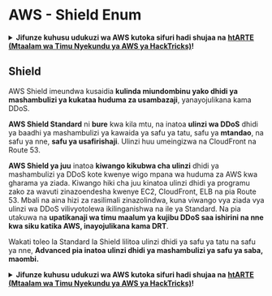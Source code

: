 # AWS - Shield Enum

<details>

<summary><strong>Jifunze kuhusu udukuzi wa AWS kutoka sifuri hadi shujaa na</strong> <a href="https://training.hacktricks.xyz/courses/arte"><strong>htARTE (Mtaalam wa Timu Nyekundu ya AWS ya HackTricks)</strong></a><strong>!</strong></summary>

Njia nyingine za kusaidia HackTricks:

* Ikiwa unataka kuona **kampuni yako ikitangazwa kwenye HackTricks** au **kupakua HackTricks kwa PDF** Angalia [**MIPANGO YA USAJILI**](https://github.com/sponsors/carlospolop)!
* Pata [**bidhaa rasmi za PEASS & HackTricks**](https://peass.creator-spring.com)
* Gundua [**Familia ya PEASS**](https://opensea.io/collection/the-peass-family), mkusanyiko wetu wa kipekee wa [**NFTs**](https://opensea.io/collection/the-peass-family)
* **Jiunge na** 💬 [**Kikundi cha Discord**](https://discord.gg/hRep4RUj7f) au kikundi cha [**telegram**](https://t.me/peass) au **tufuate** kwenye **Twitter** 🐦 [**@hacktricks_live**](https://twitter.com/hacktricks_live)**.**
* **Shiriki mbinu zako za udukuzi kwa kuwasilisha PRs kwa** [**HackTricks**](https://github.com/carlospolop/hacktricks) na [**HackTricks Cloud**](https://github.com/carlospolop/hacktricks-cloud) repos za github.

</details>

## Shield

AWS Shield imeundwa kusaidia **kulinda miundombinu yako dhidi ya mashambulizi ya kukataa huduma za usambazaji**, yanayojulikana kama DDoS.

**AWS Shield Standard** ni **bure** kwa kila mtu, na inatoa **ulinzi wa DDoS** dhidi ya baadhi ya mashambulizi ya kawaida ya safu ya tatu, safu ya **mtandao**, na safu ya nne, **safu ya usafirishaji**. Ulinzi huu umeingizwa na CloudFront na Route 53.

**AWS Shield ya juu** inatoa **kiwango kikubwa cha ulinzi** dhidi ya mashambulizi ya DDoS kote kwenye wigo mpana wa huduma za AWS kwa gharama ya ziada. Kiwango hiki cha juu kinatoa ulinzi dhidi ya programu zako za wavuti zinazoendesha kwenye EC2, CloudFront, ELB na pia Route 53. Mbali na aina hizi za rasilimali zinazolindwa, kuna viwango vya ziada vya ulinzi wa DDoS vilivyotolewa ikilinganishwa na ile ya Standard. Na pia utakuwa na **upatikanaji wa timu maalum ya kujibu DDoS saa ishirini na nne kwa siku katika AWS, inayojulikana kama DRT**.

Wakati toleo la Standard la Shield lilitoa ulinzi dhidi ya safu ya tatu na safu ya nne, **Advanced pia inatoa ulinzi dhidi ya mashambulizi ya safu ya saba, maombi.**

<details>

<summary><strong>Jifunze kuhusu udukuzi wa AWS kutoka sifuri hadi shujaa na</strong> <a href="https://training.hacktricks.xyz/courses/arte"><strong>htARTE (Mtaalam wa Timu Nyekundu ya AWS ya HackTricks)</strong></a><strong>!</strong></summary>

Njia nyingine za kusaidia HackTricks:

* Ikiwa unataka kuona **kampuni yako ikitangazwa kwenye HackTricks** au **kupakua HackTricks kwa PDF** Angalia [**MIPANGO YA USAJILI**](https://github.com/sponsors/carlospolop)!
* Pata [**bidhaa rasmi za PEASS & HackTricks**](https://peass.creator-spring.com)
* Gundua [**Familia ya PEASS**](https://opensea.io/collection/the-peass-family), mkusanyiko wetu wa kipekee wa [**NFTs**](https://opensea.io/collection/the-peass-family)
* **Jiunge na** 💬 [**Kikundi cha Discord**](https://discord.gg/hRep4RUj7f) au kikundi cha [**telegram**](https://t.me/peass) au **tufuate** kwenye **Twitter** 🐦 [**@hacktricks_live**](https://twitter.com/hacktricks_live)**.**
* **Shiriki mbinu zako za udukuzi kwa kuwasilisha PRs kwa** [**HackTricks**](https://github.com/carlospolop/hacktricks) na [**HackTricks Cloud**](https://github.com/carlospolop/hacktricks-cloud) repos za github.

</details>
